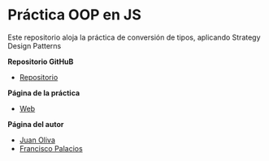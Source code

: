 # Práctica OOP en JS

Este repositorio aloja la práctica de conversión de tipos, aplicando Strategy Design Patterns


**Repositorio GitHuB**

* [Repositorio](https://github.com/alu0100502923/object-oriented-programming-in-js-juan-fran/)

**Página de la práctica**

* [Web](http://alu0100502923.github.io/object-oriented-programming-in-js-juan-fran/)

**Página del autor**

* [Juan Oliva](https://alu0100502923.github.io/)
* [Francisco Palacios](https://franjpr.github.io/)
